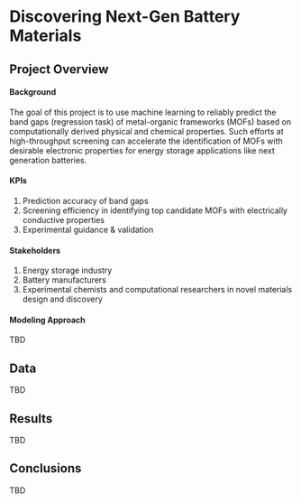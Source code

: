 # Discovering Next-Gen Battery Materials

## Project Overview

#### Background
The goal of this project is to use machine learning to reliably predict the band gaps (regression task) of metal-organic frameworks (MOFs) based on computationally derived physical and chemical properties. Such efforts at high-throughput screening can accelerate the identification of MOFs with desirable electronic properties for energy storage applications like next generation batteries.

#### KPIs
1. Prediction accuracy of band gaps
2. Screening efficiency in identifying top candidate MOFs with electrically conductive properties
3. Experimental guidance & validation
#### Stakeholders
1. Energy storage industry 
2. Battery manufacturers
3. Experimental chemists and computational researchers in novel materials design and discovery
#### Modeling Approach
TBD
## Data
TBD
## Results
TBD
## Conclusions
TBD
